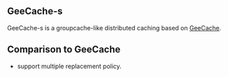 
## GeeCache-s

GeeCache-s is a groupcache-like distributed caching based on [GeeCache](https://github.com/geektutu/7days-golang?tab=readme-ov-file#distributed-cache---geecache).

## Comparison to GeeCache

- support multiple replacement policy.

